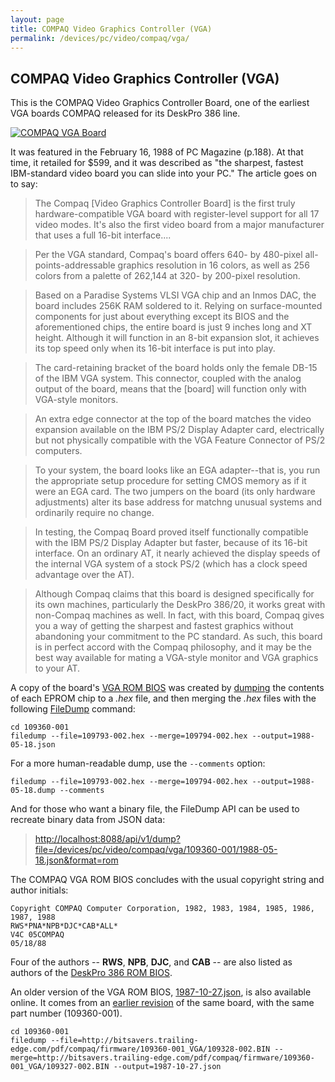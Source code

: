 ```yaml
---
layout: page
title: COMPAQ Video Graphics Controller (VGA)
permalink: /devices/pc/video/compaq/vga/
---
```


COMPAQ Video Graphics Controller (VGA)
---
This is the COMPAQ Video Graphics Controller Board, one of the earliest VGA boards COMPAQ released
for its DeskPro 386 line.

[<img src="http://archive.pcjs.org/devices/pc/video/compaq/vga/109360-001/Compaq_VGA_109360-001-640.jpg" alt="COMPAQ VGA Board"/>](http://archive.pcjs.org/devices/pc/video/compaq/vga/109360-001/Compaq_VGA_109360-001.jpg)

It was featured in the February 16, 1988 of PC Magazine (p.188).  At that time, it retailed for $599, and it was described
as "the sharpest, fastest IBM-standard video board you can slide into your PC."  The article goes on to say:

> The Compaq [Video Graphics Controller Board] is the first truly hardware-compatible VGA board with
register-level support for all 17 video modes. It's also the first video board from a major manufacturer
that uses a full 16-bit interface....

> Per the VGA standard, Compaq's board offers 640- by 480-pixel all-points-addressable graphics resolution
in 16 colors, as well as 256 colors from a palette of 262,144 at 320- by 200-pixel resolution.

> Based on a Paradise Systems VLSI VGA chip and an Inmos DAC, the board includes 256K RAM soldered to it.
Relying on surface-mounted components for just about everything except its BIOS and the aforementioned chips,
the entire board is just 9 inches long and XT height. Although it will function in an 8-bit expansion slot,
it achieves its top speed only when its 16-bit interface is put into play.

> The card-retaining bracket of the board holds only the female DB-15 of the IBM VGA system. This connector,
coupled with the analog output of the board, means that the [board] will function only with VGA-style monitors.

> An extra edge connector at the top of the board matches the video expansion available on the IBM PS/2
Display Adapter card, electrically but not physically compatible with the VGA Feature Connector of PS/2
computers.

> To your system, the board looks like an EGA adapter--that is, you run the appropriate setup procedure for
setting CMOS memory as if it were an EGA card. The two jumpers on the board (its only hardware adjustments)
alter its base address for matchng unusual systems and ordinarily require no change.

> In testing, the Compaq Board proved itself functionally compatible with the IBM PS/2 Display Adapter but
faster, because of its 16-bit interface. On an ordinary AT, it nearly achieved the display speeds of the
internal VGA system of a stock PS/2 (which has a clock speed advantage over the AT).

> Although Compaq claims that this board is designed specifically for its own machines, particularly the
DeskPro 386/20, it works great with non-Compaq machines as well. In fact, with this board, Compaq gives you
a way of getting the sharpest and fastest graphics without abandoning your commitment to the PC standard.
As such, this board is in perfect accord with the Compaq philosophy, and it may be the best way available
for mating a VGA-style monitor and VGA graphics to your AT.

A copy of the board's [VGA ROM BIOS](109360-001/1988-05-18.json) was created by [dumping](/devices/pc/rom/compaq/deskpro386/#dumping-the-roms)
the contents of each EPROM chip to a *.hex* file, and then merging the *.hex* files with the following
[FileDump](/modules/filedump/) command:

	cd 109360-001
	filedump --file=109793-002.hex --merge=109794-002.hex --output=1988-05-18.json

For a more human-readable dump, use the `--comments` option:

	filedump --file=109793-002.hex --merge=109794-002.hex --output=1988-05-18.dump --comments

And for those who want a binary file, the FileDump API can be used to recreate binary data from JSON data:

> [http://localhost:8088/api/v1/dump?file=/devices/pc/video/compaq/vga/109360-001/1988-05-18.json&format=rom](http://localhost:8088/api/v1/dump?file=/devices/pc/video/compaq/vga/109360-001/1988-05-18.json&format=rom)

The COMPAQ VGA ROM BIOS concludes with the usual copyright string and author initials:

	Copyright COMPAQ Computer Corporation, 1982, 1983, 1984, 1985, 1986, 1987, 1988
	RWS*PNA*NPB*DJC*CAB*ALL*
	V4C 05COMPAQ
	05/18/88

Four of the authors -- **RWS**, **NPB**, **DJC**, and **CAB** -- are also listed as authors of the
[DeskPro 386 ROM BIOS](/devices/pc/rom/compaq/deskpro386/).

An older version of the VGA ROM BIOS, [1987-10-27.json](109360-001/1987-10-27.json), is also available online.  It comes
from an [earlier revision](http://bitsavers.trailing-edge.com/pdf/compaq/firmware/109360-001_VGA/) of the same board, with
the same part number (109360-001).

	cd 109360-001
	filedump --file=http://bitsavers.trailing-edge.com/pdf/compaq/firmware/109360-001_VGA/109328-002.BIN --merge=http://bitsavers.trailing-edge.com/pdf/compaq/firmware/109360-001_VGA/109327-002.BIN --output=1987-10-27.json
